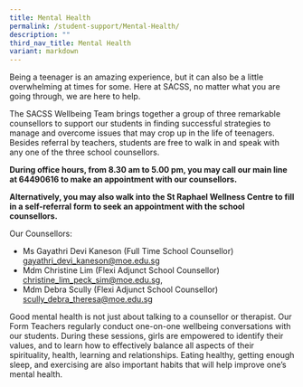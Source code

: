 ```yaml
---
title: Mental Health
permalink: /student-support/Mental-Health/
description: ""
third_nav_title: Mental Health
variant: markdown
---
```

Being a teenager is an amazing experience, but it can also be a little overwhelming at times for some. Here at SACSS, no matter what you are going through, we are here to help.

The SACSS Wellbeing Team brings together a group of three remarkable counsellors to support our students in finding successful strategies to manage and overcome issues that may crop up in the life of teenagers. Besides referral by teachers, students are free to walk in and speak with any one of the three school counsellors.

**During office hours, from 8.30 am to 5.00 pm, you may call our main line at 64490616 to make an appointment with our counsellors.**

**Alternatively, you may also walk into the St Raphael Wellness Centre to fill in a self-referral form to seek an appointment with the school counsellors.**

Our Counsellors: 
* Ms Gayathri Devi Kaneson (Full Time School Counsellor)
gayathri_devi_kaneson@moe.edu.sg
* Mdm Christine Lim (Flexi Adjunct School Counsellor) christine_lim_peck_sim@moe.edu.sg, 
* Mdm Debra Scully (Flexi Adjunct School Counsellor) scully_debra_theresa@moe.edu.sg


Good mental health is not just about talking to a counsellor or therapist. Our Form Teachers regularly conduct one-on-one wellbeing conversations with our students. During these sessions, girls are empowered to identify their values, and to learn how to effectively balance all aspects of their spirituality, health, learning and relationships. Eating healthy, getting enough sleep, and exercising are also important habits that will help improve one’s mental health.